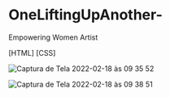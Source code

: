 
# OneLiftingUpAnother-

Empowering Women Artist 


[HTML] [CSS]


![Captura de Tela 2022-02-18 às 09 35 52](https://user-images.githubusercontent.com/70990288/154684180-90215438-af0c-4109-a9e7-55da7f2d80be.png)

![Captura de Tela 2022-02-18 às 09 38 51](https://user-images.githubusercontent.com/70990288/154684443-1ad6daf0-19fd-40e0-9aca-5f0a3a800cbd.png)

